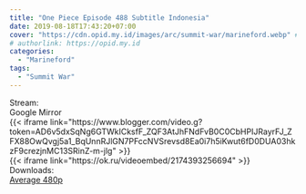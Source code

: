 ```yaml
---
title: "One Piece Episode 488 Subtitle Indonesia"
date: 2019-08-18T17:43:20+07:00
cover: "https://cdn.opid.my.id/images/arc/summit-war/marineford.webp" # Optional, cover
# authorlink: https://opid.my.id
categories:
  - "Marineford"
tags:
  - "Summit War"
---
```

<div class="ui menu violet borderless inverted">
  <div class="header item active">
        Stream:
    </div>
  <a class="active item" data-tab="google">
    <i class="google drive icon"></i> Google
  </a>
  <a class="item nounderline" data-tab="mirror">
    <i class="odnoklassniki icon"></i> Mirror
  </a>
</div>
<div class="ui bottom attached tab segment active" style="border:0 !important;" data-tab="google">
{{< iframe link="https://www.blogger.com/video.g?token=AD6v5dxSqNg6GTWkICksfF_ZQF3AtJhFNdFvB0C0CbHPIJRayrFJ_ZFX88OwQvgj5a1_BqUnnRJlGN7PFccNVSrevsd8Ea0i7h5iKwut6fD0DUA03hkzF9crezjnMC13SRinZ-m-jlg" >}}
</div>
<div class="ui bottom attached tab segment" style="border:0 !important;" data-tab="mirror">
{{< iframe link="https://ok.ru/videoembed/2174393256694" >}}
</div>
<div class="ui menu violet borderless inverted">
  <div class="header item active">
        Downloads:
    </div>
  <a class="item nounderline" href="https://ouo.io/bIFRRZ6" target="_blank" rel="dofollow"><i class="google drive icon"></i>
    Average 480p</a>
</div>